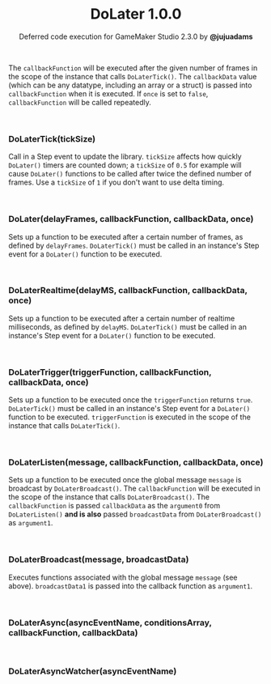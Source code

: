 <h1 align="center">DoLater 1.0.0</h1>

<p align="center">Deferred code execution for GameMaker Studio 2.3.0 by <b>@jujuadams</b></p>

&nbsp;

The `callbackFunction` will be executed after the given number of frames in the scope of the instance that calls `DoLaterTick()`. The `callbackData` value (which can be any datatype, including an array or a struct) is passed into `callbackFunction` when it is executed. If `once` is set to `false`, `callbackFunction` will be called repeatedly.

&nbsp;

### DoLaterTick(tickSize) ###

Call in a Step event to update the library. `tickSize` affects how quickly `DoLater()` timers are counted down; a `tickSize` of `0.5` for example will cause `DoLater()` functions to be called after twice the defined number of frames. Use a `tickSize` of `1` if you don't want to use delta timing.

&nbsp;

### DoLater(delayFrames, callbackFunction, callbackData, once) ###

Sets up a function to be executed after a certain number of frames, as defined by `delayFrames`. `DoLaterTick()` must be called in an instance's Step event for a `DoLater()` function to be executed.

&nbsp;

### DoLaterRealtime(delayMS, callbackFunction, callbackData, once) ###

Sets up a function to be executed after a certain number of realtime milliseconds, as defined by `delayMS`. `DoLaterTick()` must be called in an instance's Step event for a `DoLater()` function to be executed.

&nbsp;

### DoLaterTrigger(triggerFunction, callbackFunction, callbackData, once) ###

Sets up a function to be executed once the `triggerFunction` returns `true`. `DoLaterTick()` must be called in an instance's Step event for a `DoLater()` function to be executed. `triggerFunction` is executed in the scope of the instance that calls `DoLaterTick()`.

&nbsp;

### DoLaterListen(message, callbackFunction, callbackData, once) ###

Sets up a function to be executed once the global message `message` is broadcast by `DoLaterBroadcast()`. The `callbackFunction` will be executed in the scope of the instance that calls `DoLaterBroadcast()`. The `callbackFunction` is passed `callbackData` as the `argument0` from `DoLaterListen()` **and is also** passed `broadcastData` from `DoLaterBroadcast()` as `argument1`.

&nbsp;

### DoLaterBroadcast(message, broadcastData) ###

Executes functions associated with the global message `message` (see above). `broadcastData1` is passed into the callback function as `argument1`.

&nbsp;

### DoLaterAsync(asyncEventName, conditionsArray, callbackFunction, callbackData) ###

&nbsp;

### DoLaterAsyncWatcher(asyncEventName) ###

&nbsp;
